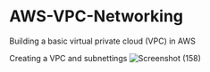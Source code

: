 # AWS-VPC-Networking
Building a basic virtual private cloud (VPC) in AWS 

Creating a VPC and subnettings 
![Screenshot (158)](https://github.com/user-attachments/assets/b20e814c-59d8-4f7d-87c0-b35df56be50c)
